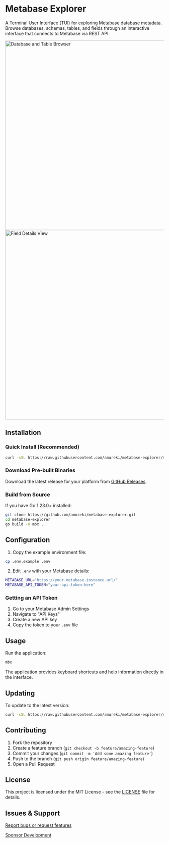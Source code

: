 # Metabase Explorer

A Terminal User Interface (TUI) for exploring Metabase database metadata. Browse databases, schemas, tables, and fields through an interactive interface that connects to Metabase via REST API.

<img width="600" alt="Database and Table Browser" src="https://github.com/user-attachments/assets/a34f6b18-3f78-43b0-8fe7-b18a258faa2b" />

<img width="600" alt="Field Details View" src="https://github.com/user-attachments/assets/8e0b2360-faea-4092-9374-e979280fc05e" />

## Installation

### Quick Install (Recommended)
```bash
curl -sSL https://raw.githubusercontent.com/amureki/metabase-explorer/main/install.sh | bash
```

### Download Pre-built Binaries
Download the latest release for your platform from [GitHub Releases](https://github.com/amureki/metabase-explorer/releases/latest).

### Build from Source
If you have Go 1.23.0+ installed:
```bash
git clone https://github.com/amureki/metabase-explorer.git
cd metabase-explorer
go build -o mbx .
```

## Configuration

1. Copy the example environment file:
```bash
cp .env.example .env
```

2. Edit `.env` with your Metabase details:
```bash
METABASE_URL="https://your-metabase-instance.url/"
METABASE_API_TOKEN="your-api-token-here"
```

### Getting an API Token
1. Go to your Metabase Admin Settings
2. Navigate to "API Keys"
3. Create a new API key
4. Copy the token to your `.env` file

## Usage

Run the application:
```bash
mbx
```

The application provides keyboard shortcuts and help information directly in the interface.

## Updating

To update to the latest version:

```bash
curl -sSL https://raw.githubusercontent.com/amureki/metabase-explorer/main/install.sh | bash
```

## Contributing

1. Fork the repository
2. Create a feature branch (`git checkout -b feature/amazing-feature`)
3. Commit your changes (`git commit -m 'Add some amazing feature'`)
4. Push to the branch (`git push origin feature/amazing-feature`)
5. Open a Pull Request

## License

This project is licensed under the MIT License - see the [LICENSE](LICENSE) file for details.

## Issues & Support

[Report bugs or request features](https://github.com/amureki/metabase-explorer/issues)

[Sponsor Development](https://github.com/sponsors/amureki)
